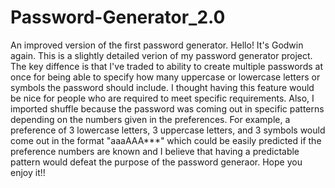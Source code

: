 # Password-Generator_2.0

An improved version of the first password generator.
Hello! It's Godwin again. This is a slightly detailed verion of my password generator project.
The key diffence is that I've traded to ability to create multiple passwords at once for being able to specify how many uppercase or lowercase letters or symbols the password should include.
I thought having this feature would be nice for people who are required to meet specific requirements.
Also, I imported shuffle because the password was coming out in specific patterns depending on the numbers given in the preferences. For example, a preference of 3 lowercase letters, 3 uppercase letters, and 3 symbols would come out in the format "aaaAAA***" which could be easily predicted if the preference numbers are known and I believe that having a predictable pattern would defeat the purpose of the password generaor.
Hope you enjoy it!!
